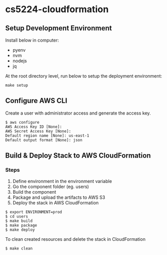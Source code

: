 # cs5224-cloudformation
## Setup Development Environment
Install below in computer:
- pyenv
- nvm
- nodejs
- jq  

At the root directory level, run below to setup the deployment environment:
```
make setup
```

## Configure AWS CLI
Create a user with administrator access and generate the access key.
```
$ aws configure
AWS Access Key ID [None]: 
AWS Secret Access Key [None]: 
Default region name [None]: us-east-1
Default output format [None]: json
```
## Build & Deploy Stack to AWS CloudFormation
### Steps
1. Define environment in the environment variable
2. Go the component folder (eg. users)
3. Build the component
3. Package and upload the artifacts to AWS S3
4. Deploy the stack in AWS CloudFormation
```
$ export ENVIRONMENT=prod
$ cd users
$ make build
$ make package
$ make deploy
```
To clean created resources and delete the stack in CloudFormation
```
$ make clean
```
